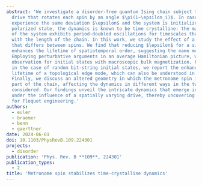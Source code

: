 ```yaml
---
abstract: 'We investigate a disorder-free quantum Ising chain subject to a time-periodic
  drive that rotates each spin by an angle $\pi⁢(1−\epsilon_i)$. In case all spins
  experience the same deviation $\epsilon$ and the system is initialized in a fully
  polarized state, the dynamics is known to be time crystalline: the magnetization
  of the system exhibits period-doubled oscillations for timescales that grow exponentially
  with the length of the chain. In this work, we study the effect of a deviation $\epsilon$
  that differs between spins. We find that reducing $\epsilon$ for a single spin drastically
  enhances the lifetime of spatiotemporal order, suggesting the name metronome spin.
  Employing perturbative arguments in an average Hamiltonian picture, we explain this
  observation for initial states with macroscopic bulk magnetization. Furthermore,
  in the case of random bit-string initial states, we report the enhancement of the
  lifetime of a topological edge mode, which can also be understood in the same picture.
  Finally, we discuss an altered geometry in which the metronome spin is not directly
  part of the chain, affecting the dynamics in different ways in the two scenarios
  considered. Our findings unveil the intricate dynamics that emerge in Floquet systems
  under the influence of a spatially varying drive, thereby uncovering new avenues
  for Floquet engineering.'
authors:
  - euler
  - braemer
  - benn
  - gaerttner
date: 2024-06-01
doi: 10.1103/PhysRevB.109.224301
projects:
  - disorder
publication: 'Phys. Rev. B **109**, 224301'
publication_types:
  - 2
title: 'Metronome spin stabilizes time-crystalline dynamics'
---
```

